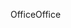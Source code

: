 <span data-ttu-id="0867d-101">Office</span><span class="sxs-lookup"><span data-stu-id="0867d-101">Office</span></span>
